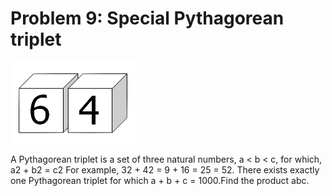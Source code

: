 # Problem 9: Special Pythagorean triplet

![p339](img/009.gif)

A Pythagorean triplet is a set of three natural numbers, a &lt; b &lt;
c, for which, a2 + b2 = c2 For example, 32 + 42 = 9 + 16 = 25 = 52.
There exists exactly one Pythagorean triplet for which a + b + c =
1000.Find the product abc.